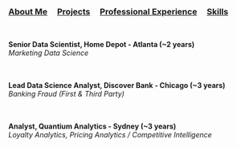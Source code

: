 <br />


### [About Me](https://vermaph.github.io/)&nbsp; &nbsp; &nbsp;[Projects](./projects.html)&nbsp; &nbsp; &nbsp;[Professional Experience](./experience.html)&nbsp; &nbsp; &nbsp;[Skills](./skills.html)<br />

<br/>

**Senior Data Scientist, Home Depot - Atlanta (~2 years)<br />**
  *Marketing Data Science*<br />
  <br />
  <br />


**Lead Data Science Analyst, Discover Bank - Chicago (~3 years)<br />**
  *Banking Fraud (First & Third Party)*<br />
  <br />
  <br />


**Analyst, Quantium Analytics - Sydney (~3 years)<br />**
  *Loyalty Analytics, Pricing Analytics / Competitive Intelligence*<br />
  <br />
  <br />


<!-- Google tag (gtag.js) -->
<script async src="https://www.googletagmanager.com/gtag/js?id=G-NSNZ1PS7E4"></script>
<script>
  window.dataLayer = window.dataLayer || [];
  function gtag(){dataLayer.push(arguments);}
  gtag('js', new Date());

  gtag('config', 'G-NSNZ1PS7E4');
</script>

